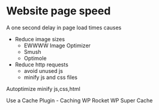 # Website page speed

A one second delay in page load times
causes

- Reduce image sizes
    - EWWWW Image Optimizer
    - Smush
    - Optimole
- Reduce http requests
    - avoid unused js
    - minify js and css files

Autoptimize minify js,css,html

Use a Cache Plugin - Caching
WP Rocket
WP Super Cache